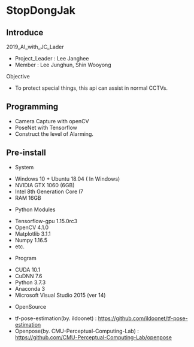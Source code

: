 # StopDongJak

## Introduce
2019_AI_with_JC_Lader

* Project_Leader  : Lee Janghee  
* Member          : Lee Junghun, Shin Wooyong
  
Objective
* To protect special things, this api can assist in normal CCTVs.
## Programming
* Camera Capture with openCV
* PoseNet with Tensorflow
* Construct the level of Alarming.

## Pre-install
* System
- Windows 10 + Ubuntu 18.04 ( In Windows)
- NVIDIA GTX 1060 (6GB)
- Intel 8th Generation Core I7
- RAM 16GB

* Python Modules
- Tensorflow-gpu 1.15.0rc3
- OpenCV 4.1.0
- Matplotlib 3.1.1
- Numpy 1.16.5
- etc.

* Program
- CUDA 10.1
- CuDNN 7.6
- Python 3.7.3
- Anaconda 3
- Microsoft Visual Studio 2015 (ver 14)

* OpenSource
- tf-pose-estimation(by. ildoonet) : https://github.com/ildoonet/tf-pose-estimation
- Openpose(by. CMU-Perceptual-Computing-Lab) : https://github.com/CMU-Perceptual-Computing-Lab/openpose

